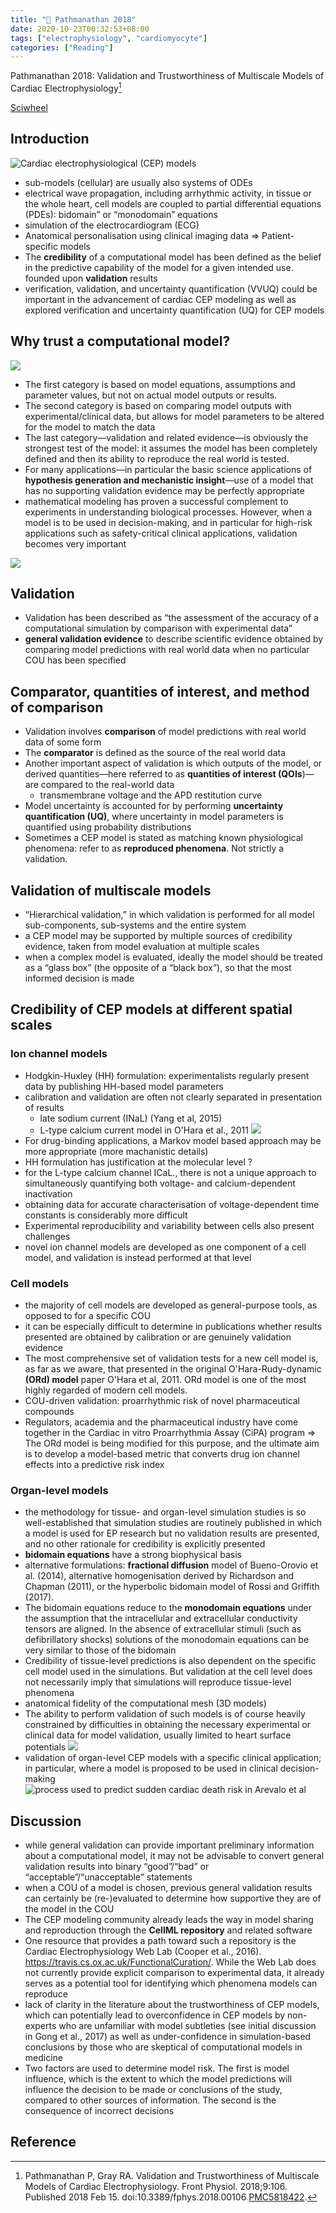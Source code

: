 ```yaml
---
title: "📝 Pathmanathan 2018"
date: 2020-10-23T00:32:53+08:00
tags: ["electrophysiology", "cardiomyocyte"]
categories: ["Reading"]
---
```


Pathmanathan 2018: Validation and Trustworthiness of Multiscale Models of Cardiac Electrophysiology[^Pathmanathan2018]

[Sciwheel](https://sciwheel.com/work/#/items/5042147)

<!--more-->

## Introduction
![](https://www.frontiersin.org/files/Articles/325032/fphys-09-00106-HTML/image_m/fphys-09-00106-g001.jpg "Cardiac electrophysiological (CEP) models")
* sub-models (cellular) are usually also systems of ODEs
* electrical wave propagation, including arrhythmic activity, in tissue or the whole heart, cell models are coupled to partial differential equations (PDEs): bidomain” or “monodomain” equations
* simulation of the electrocardiogram (ECG)
* Anatomical personalisation using clinical imaging data => Patient-specific models
* The **credibility** of a computational model has been defined as the belief in the predictive capability of the model for a given intended use. founded upon **validation** results
*  verification, validation, and uncertainty quantification (VVUQ) could be important in the advancement of cardiac CEP modeling as well as explored verification and uncertainty quantification (UQ) for CEP models

## Why trust a computational model?
![](https://www.frontiersin.org/files/Articles/325032/fphys-09-00106-HTML/image_m/fphys-09-00106-g002.jpg)
* The first category is based on model equations, assumptions and parameter values, but not on actual model outputs or results.
* The second category is based on comparing model outputs with experimental/clinical data, but allows for model parameters to be altered for the model to match the data
* The last category—validation and related evidence—is obviously the strongest test of the model: it assumes the model has been completely defined and then its ability to reproduce the real world is tested.
* For many applications—in particular the basic science applications of **hypothesis generation and mechanistic insight**—use of a model that has no supporting validation evidence may be perfectly appropriate
* mathematical modeling has proven a successful complement to experiments in understanding biological processes. However, when a model is to be used in decision-making, and in particular for high-risk applications such as safety-critical clinical applications, validation becomes very important

![](https://www.frontiersin.org/files/Articles/325032/fphys-09-00106-HTML/image_m/fphys-09-00106-t001.jpg)

## Validation
* Validation has been described as “the assessment of the accuracy of a computational simulation by comparison with experimental data”
* **general validation evidence** to describe scientific evidence obtained by comparing model predictions with real world data when no particular COU has been specified

## Comparator, quantities of interest, and method of comparison
* Validation involves **comparison** of model predictions with real world data of some form
* The **comparator** is defined as the source of the real world data
* Another important aspect of validation is which outputs of the model, or derived quantities—here referred to as **quantities of interest (QOIs**)—are compared to the real-world data
    * transmembrane voltage and the APD restitution curve
* Model uncertainty is accounted for by performing **uncertainty quantification (UQ)**, where uncertainty in model parameters is quantified using probability distributions
* Sometimes a CEP model is stated as matching known physiological phenomena: refer to as **reproduced phenomena**. Not strictly a validation.

## Validation of multiscale models
* “Hierarchical validation,” in which validation is performed for all model sub-components, sub-systems and the entire system
* a CEP model may be supported by multiple sources of credibility evidence, taken from model evaluation at multiple scales
* when a complex model is evaluated, ideally the model should be treated as a “glass box” (the opposite of a “black box”), so that the most informed decision is made

## Credibility of CEP models at different spatial scales
### Ion channel models
* Hodgkin-Huxley (HH) formulation: experimentalists regularly present data by publishing HH-based model parameters
* calibration and validation are often not clearly separated in presentation of results
    * late sodium current (INaL) (Yang et al, 2015)
    * L-type calcium current model in O'Hara et al., 2011
    ![](https://www.frontiersin.org/files/Articles/325032/fphys-09-00106-HTML/image_m/fphys-09-00106-g003.jpg)
* For drug-binding applications, a Markov model based approach may be more appropriate (more machanistic details)
* HH formulation has justification at the molecular level ?
* for the L-type calcium channel ICaL., there is not a unique approach to simultaneously quantifying both voltage- and calcium-dependent inactivation
* obtaining data for accurate characterisation of voltage-dependent time constants is considerably more difficult
* Experimental reproducibility and variability between cells also present challenges
* novel ion channel models are developed as one component of a cell model, and validation is instead performed at that level

### Cell models
* the majority of cell models are developed as general-purpose tools, as opposed to for a specific COU
* it can be especially difficult to determine in publications whether results presented are obtained by calibration or are genuinely validation evidence
* The most comprehensive set of validation tests for a new cell model is, as far as we aware, that presented in the original O'Hara-Rudy-dynamic **(ORd) model** paper O'Hara et al, 2011. ORd model is one of the most highly regarded of modern cell models.
* COU-driven validation: proarrhythmic risk of novel pharmaceutical compounds
* Regulators, academia and the pharmaceutical industry have come together in the Cardiac in vitro Proarrhythmia Assay (CiPA) program =>  The ORd model is being modified for this purpose, and the ultimate aim is to develop a model-based metric that converts drug ion channel effects into a predictive risk index
### Organ-level models
* the methodology for tissue- and organ-level simulation studies is so well-established that simulation studies are routinely published in which a model is used for EP research but no validation results are presented, and no other rationale for credibility is explicitly presented
* **bidomain equations** have a strong biophysical basis
* alternative formulations: **fractional diffusion** model of Bueno-Orovio et al. (2014), alternative homogenisation derived by Richardson and Chapman (2011), or the hyperbolic bidomain model of Rossi and Griffith (2017).
* The bidomain equations reduce to the **monodomain equations** under the assumption that the intracellular and extracellular conductivity tensors are aligned. In the absence of extracellular stimuli (such as defibrillatory shocks) solutions of the monodomain equations can be very similar to those of the bidomain
* Credibility of tissue-level predictions is also dependent on the specific cell model used in the simulations. But validation at the cell level does not necessarily imply that simulations will reproduce tissue-level phenomena
* anatomical fidelity of the computational mesh (3D models)
* The ability to perform validation of such models is of course heavily constrained by difficulties in obtaining the necessary experimental or clinical data for model validation, usually limited to heart surface potentials
![](https://www.frontiersin.org/files/Articles/325032/fphys-09-00106-HTML/image_m/fphys-09-00106-g004.jpg)
* validation of organ-level CEP models with a specific clinical application; in particular, where a model is proposed to be used in clinical decision-making
![](https://www.frontiersin.org/files/Articles/325032/fphys-09-00106-HTML/image_m/fphys-09-00106-g005.jpg "process used to predict sudden cardiac death risk in Arevalo et al")

## Discussion
* while general validation can provide important preliminary information about a computational model, it may not be advisable to convert general validation results into binary “good”/“bad” or “acceptable”/“unacceptable” statements
* when a COU of a model is chosen, previous general validation results can certainly be (re-)evaluated to determine how supportive they are of the model in the COU
* The CEP modeling community already leads the way in model sharing and reproduction through the **CellML repository** and related software
* One resource that provides a path toward such a repository is the Cardiac Electrophysiology Web Lab (Cooper et al., 2016). https://travis.cs.ox.ac.uk/FunctionalCuration/. While the Web Lab does not currently provide explicit comparison to experimental data, it already serves as a potential tool for identifying which phenomena models can reproduce
* lack of clarity in the literature about the trustworthiness of CEP models, which can potentially lead to overconfidence in CEP models by non-experts who are unfamiliar with model subtleties (see initial discussion in Gong et al., 2017) as well as under-confidence in simulation-based conclusions by those who are skeptical of computational models in medicine
* Two factors are used to determine model risk. The first is model influence, which is the extent to which the model predictions will influence the decision to be made or conclusions of the study, compared to other sources of information. The second is the consequence of incorrect decisions
## Reference
[^Pathmanathan2018]: Pathmanathan P, Gray RA. Validation and Trustworthiness of Multiscale Models of Cardiac Electrophysiology. Front Physiol. 2018;9:106. Published 2018 Feb 15. doi:10.3389/fphys.2018.00106 [PMC5818422](https://www.ncbi.nlm.nih.gov/pmc/articles/PMC5818422/).
